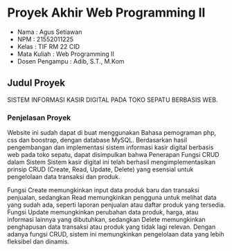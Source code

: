 # Proyek Akhir Web Programming II
<ul>
   <li>Nama : Agus Setiawan</li>
   <li>NPM : 21552011225</li>
   <li>Kelas : TIF RM 22 CID</li>
  <li>Mata Kuliah : Web Programming II</li>
  <li>Dosen Pengampu : Adib, S.T., M.Kom</a></li>
</ul>

## Judul Proyek
<p>SISTEM INFORMASI KASIR DIGITAL PADA TOKO SEPATU BERBASIS WEB.</p>

### Penjelasan Proyek
<p>Website ini sudah dapat di buat menggunakan Bahasa pemograman php, css dan boostrap, dengan database MySQL.  
Berdasarkan hasil pengembangan dan implementasi sistem informasi kasir digital berbasis web pada toko sepatu, dapat disimpulkan bahwa Penerapan Fungsi CRUD dalam Sistem Sistem kasir digital ini telah berhasil mengimplementasikan prinsip CRUD (Create, Read, Update, Delete) yang esensial untuk pengelolaan data transaksi dan produk. 
    
Fungsi Create memungkinkan input data produk baru dan transaksi penjualan, sedangkan Read memungkinkan pengguna untuk melihat data yang sudah ada, seperti laporan penjualan atau daftar produk yang tersedia. 
Fungsi Update memungkinkan perubahan data produk, harga, atau informasi lainnya yang dibutuhkan, sedangkan Delete memungkinkan penghapusan data transaksi atau produk yang tidak lagi relevan. Dengan adanya fungsi CRUD, sistem ini memungkinkan pengelolaan data yang lebih fleksibel dan dinamis.</p>
